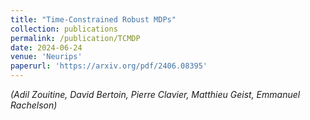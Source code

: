 ```yaml
---
title: "Time-Constrained Robust MDPs"
collection: publications
permalink: /publication/TCMDP
date: 2024-06-24
venue: 'Neurips'
paperurl: 'https://arxiv.org/pdf/2406.08395'
---
```

*(Adil Zouitine, David Bertoin, Pierre Clavier, Matthieu Geist, Emmanuel Rachelson)*  
<!-- [Download paper here](https://arxiv.org/pdf/2406.08395) -->
